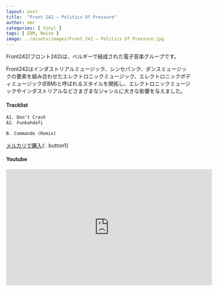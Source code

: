 ```yaml
---
layout: post
title:  "Front 242 – Politics Of Pressure"
author: mmr
categories: [ Vinyl ]
tags: [ EBM, Noise ]
image: ../assets/images/Front 242 – Politics Of Pressure.jpg
---
```


Front242(フロント242)は、ベルギーで結成された電子音楽グループです。

Front242はインダストリアルミュージック、シンセパンク、ダンスミュージックの要素を組み合わせたエレクトロニックミュージック、エレクトロニックボディミュージック(EBM)と呼ばれるスタイルを開拓し、エレクトロニックミュージックやインダストリアルなどさまざまなジャンルに大きな影響を与えました。

#### Tracklist
```md
A1. Don't Crash
A2. Funkahdafi

B. Commando (Remix)
```

[メルカリで購入](https://jp.mercari.com/item/m15772512003?afid=6142608987){: .button1}

#### Youtube
<iframe width="560" height="315" src="https://www.youtube.com/embed/5bB8aGUB6LQ?si=IrLQl4IKqmpWdIn_" title="YouTube video player" frameborder="0" allow="accelerometer; autoplay; clipboard-write; encrypted-media; gyroscope; picture-in-picture; web-share" referrerpolicy="strict-origin-when-cross-origin" allowfullscreen></iframe>